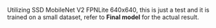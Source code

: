 Utilizing SSD MobileNet V2 FPNLite 640x640, this is just a test and it is trained on a small dataset, refer to **Final model** for the actual result.
